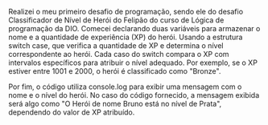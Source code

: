 Realizei o meu primeiro desafio de programação, sendo ele do desafio Classificador de Nível de Herói do Felipão do curso de Lógica de programação da DIO. Comecei declarando duas variáveis para armazenar o nome e a quantidade de experiência (XP) do herói. Usando a estrutura switch case, que verifica a quantidade de XP e determina o nível correspondente ao herói. Cada caso do switch compara o XP com intervalos específicos para atribuir o nível adequado. Por exemplo, se o XP estiver entre 1001 e 2000, o herói é classificado como "Bronze".

Por fim, o código utiliza console.log para exibir uma mensagem com o nome e o nível do herói. No caso do código fornecido, a mensagem exibida será algo como "O Herói de nome Bruno está no nível de Prata", dependendo do valor de XP atribuído.
